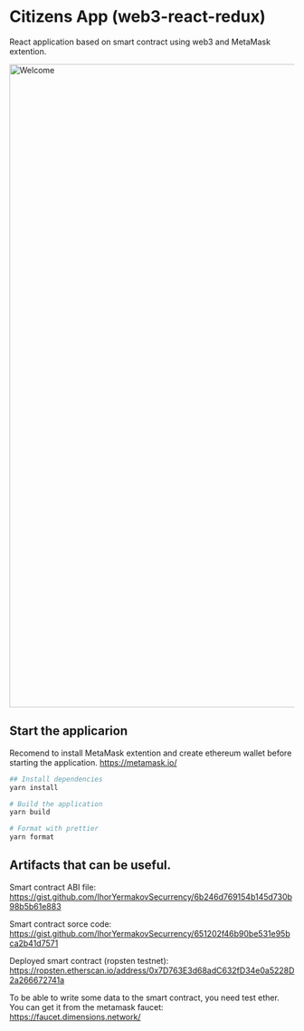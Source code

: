 # Citizens App (web3-react-redux)
React application based on smart contract using web3 and MetaMask extention.
 
 <img   width="1136" alt="Welcome" title="Welcome" src="./assets/764A3C1A-D095-4783-8A44-159BD793F794.jpeg" />


## Start the applicarion
Recomend to install MetaMask extention and create ethereum wallet before starting the application.
https://metamask.io/

```sh
## Install dependencies
yarn install

# Build the application
yarn build

# Format with prettier
yarn format
```
## Artifacts that can be useful.

Smart contract ABI file: 
https://gist.github.com/IhorYermakovSecurrency/6b246d769154b145d730b98b5b61e883 

Smart contract sorce code: 
https://gist.github.com/IhorYermakovSecurrency/651202f46b90be531e95bca2b41d7571 

Deployed smart contract (ropsten testnet): 
https://ropsten.etherscan.io/address/0x7D763E3d68adC632fD34e0a5228D2a266672741a

To be able to write some data to the smart contract, you need test ether.
You can get it from the metamask faucet:
https://faucet.dimensions.network/
